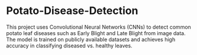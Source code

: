 # Potato-Disease-Detection
This project uses Convolutional Neural Networks (CNNs) to detect common potato leaf diseases such as Early Blight and Late Blight from image data. The model is trained on publicly available datasets and achieves high accuracy in classifying diseased vs. healthy leaves.
